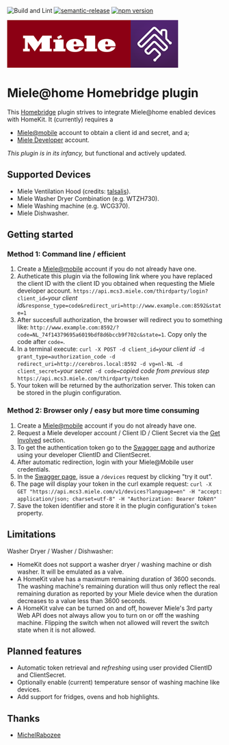 ![Build and Lint](https://github.com/QuickSander/homebridge-mieleathome/workflows/Build%20and%20Lint/badge.svg)
[![semantic-release](https://img.shields.io/badge/%20%20%F0%9F%93%A6%F0%9F%9A%80-semantic--release-e10079.svg)](https://github.com/semantic-release/semantic-release)
[![npm version](https://badge.fury.io/js/homebridge-mieleathome.svg)](https://badge.fury.io/js/homebridge-mieleathome)

![Miele + Homebridge](./homebridge-ui/public/miele-homebridge.png "Miele + Homebridge")


# Miele@home Homebridge plugin

This [Homebridge](https://homebridge.io) plugin strives to integrate Miele@home enabled devices with HomeKit.
It (currently) requires a
+ [Miele@mobile](http://www.miele.com) account to obtain a client id and secret, and a;
+ [Miele Developer](http://www.miele.com/developer) account.

_This plugin is in its infancy,_ but functional and actively updated.

## Supported Devices
- Miele Ventilation Hood (credits: [talsalis](https://github.com/talsalis/homebridge-miele-hood)).
- Miele Washer Dryer Combination (e.g. WTZH730). 
- Miele Washing machine (e.g. WCG370).
- Miele Dishwasher.

## Getting started

### Method 1: Command line / efficient
1. Create a [Miele@mobile](http://www.miele.com) account if you do not already have one.
2. Autheticate this plugin via the following link where you have replaced the client ID with the client ID you obtained when requesting the Miele developer account. `https://api.mcs3.miele.com/thirdparty/login?client_id=`_your client id_`&response_type=code&redirect_uri=http://www.example.com:8592&state=1`
3. After succesfull authorization, the browser will redirect you to something like: `http://www.example.com:8592/?code=NL_74f14379695a6019bdf8d6bccb9f702c&state=1`. Copy only the code after `code=`.
4. In a terminal execute: `curl -X POST -d client_id=`_your client id_` -d grant_type=authorization_code -d redirect_uri=http://cerebros.local:8592 -d vg=nl-NL -d client_secret=`_your secret_` -d code=`_copied code from previous step_` https://api.mcs3.miele.com/thirdparty/token`
5. Your token will be returned by the authorization server. This token can be stored in the plugin configuration.

### Method 2: Browser only / easy but more time consuming
1. Create a [Miele@mobile](http://www.miele.com) account if you do not already have one.
1. Request a Miele developer account / Client ID / Client Secret via the [Get Involved](https://www.miele.com/f/com/en/register_api.aspx) section.
2. To get the authentication token go to the [Swagger page](https://www.miele.com/developer/swagger-ui/swagger.html) and authorize using your developer ClientID and ClientSecret.
3. After automatic redirection, login with your Miele@Mobile user credentials.
4. In the [Swagger page](https://www.miele.com/developer/swagger-ui/swagger.html), issue a `/devices` request by clicking "try it out".
5. The page will display your token in the curl example request: `curl -X GET "https://api.mcs3.miele.com/v1/devices?language=en" -H "accept: application/json; charset=utf-8" -H "Authorization: Bearer `_token_`"`
6. Save the token identifier and store it in the plugin configuration's `token` property.

## Limitations

Washer Dryer / Washer / Dishwasher:
- HomeKit does not support a washer dryer / washing machine or dish washer. It will be emulated as a valve.
- A HomeKit valve has a maximum remaining duration of 3600 seconds. The washing machine's remaining duration will thus only reflect the real
  remaining duration as reported by your Miele device when the duration decreases to a value less than 3600 seconds.
- A HomeKit valve can be turned on and off, however Miele's 3rd party Web API does not always allow you to turn on or off the washing 
  machine. Flipping the switch when not allowed will revert the switch state when it is not allowed.

## Planned features
- Automatic token retrieval and _refreshing_ using user provided ClientID and ClientSecret.
- Optionally enable (current) temperature sensor of washing machine like devices.
- Add support for fridges, ovens and hob highlights.

## Thanks
- [MichelRabozee](https://github.com/MichelRabozee)

